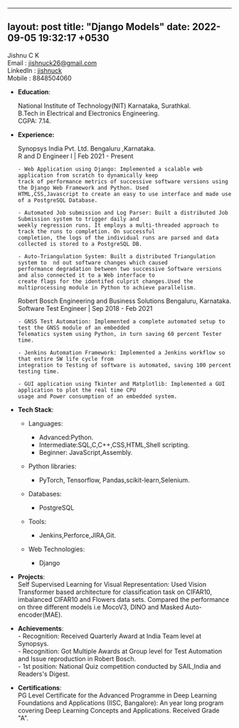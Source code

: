 
---
layout: post
title:  "Django Models"
date:   2022-09-05 19:32:17 +0530
---

Jishnu C K   
Email : jishnuck26@gmail.com   
LinkedIn : [jishnuck][linkedin]   
Mobile : 8848504060  

- <b>Education</b>:  

  National Institute of Technology(NIT) Karnataka, Surathkal.  
  B.Tech in Electrical and Electronics Engineering.  
  CGPA: 7.14.  

- <b>Experience:</b>  

    Synopsys India Pvt. Ltd. Bengaluru ,Karnataka.   
    R and D Engineer I | Feb 2021 - Present
 

      - Web Application using Django: Implemented a scalable web application from scratch to dynamically keep
      track of performance metrics of successive software versions using the Django Web Framework and Python. Used
      HTML,CSS,Javascript to create an easy to use interface and made use of a PostgreSQL Database.  

      - Automated Job submission and Log Parser: Built a distributed Job Submission system to trigger daily and
      weekly regression runs. It employs a multi-threaded approach to track the runs to completion. On successful
      completion, the logs of the individual runs are parsed and data collected is stored to a PostgreSQL DB.  

      - Auto-Triangulation System: Built a distributed Triangulation system to  nd out software changes which caused
      performance degradation between two successive Software versions and also connected it to a Web interface to
      create flags for the identifed culprit changes.Used the multiprocessing module in Python to achieve parallelism.  



   Robert Bosch Engineering and Business Solutions Bengaluru, Karnataka.    
   Software Test Engineer | Sep 2018 - Feb 2021  

      - GNSS Test Automation: Implemented a complete automated setup to test the GNSS module of an embedded
      Telematics system using Python, in turn saving 60 percent Tester time.  

      - Jenkins Automation Framework: Implemented a Jenkins workflow so that entire SW life cycle from
      integration to Testing of software is automated, saving 100 percent testing time.  

      - GUI application using Tkinter and Matplotlib: Implemented a GUI application to plot the real time CPU
      usage and Power consumption of an embedded system.  



- <b>Tech Stack</b>:

  - Languages:
    - Advanced:Python.  
    - Intermediate:SQL,C,C++,CSS,HTML,Shell scripting.  
    - Beginner: JavaScript,Assembly.  

  - Python libraries:
     - PyTorch, Tensorflow, Pandas,scikit-learn,Selenium.  

  - Databases:
     - PostgreSQL   

  - Tools:
     - Jenkins,Perforce,JIRA,Git.  

  - Web Technologies:
     - Django    

- <b>Projects</b>:  
        Self Supervised Learning for Visual Representation: Used Vision Transformer based architecture for classification
        task on CIFAR10, imbalanced CIFAR10 and Flowers data sets. Compared the performance on three different models i.e
        MocoV3, DINO and Masked Auto-encoder(MAE).  

- <b>Achievements</b>:  
        - Recognition: Received Quarterly Award at India Team level at Synopsys.  
        - Recognition: Got Multiple Awards at Group level for Test Automation and Issue reproduction in Robert Bosch.  
        - 1st position: National Quiz competition conducted by SAIL,India and Readers's Digest.  

- <b>Certifications</b>:  
        PG Level Certificate for the Advanced Programme in Deep Learning Foundations and Applications
        (IISC, Bangalore): An year long program covering Deep Learning Concepts and Applications. Received Grade "A".  


[linkedin]:https://www.linkedin.com/in/jishnuck/ 
